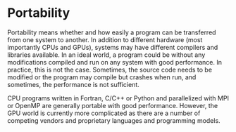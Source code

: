 # Portability

Portability means whether and how easily a program can be transferred
from one system to another. In addition to different hardware (most
importantly CPUs and GPUs), systems may have different compilers and
libraries available. In an ideal world, a program could be without any
modifications compiled and run on any system with good performance. In
practice, this is not the case. Sometimes, the source code needs
to be modified or the program may compile but crashes when run, and
sometimes, the performance is not sufficient.

CPU programs written in Fortran, C/C++ or Python and parallelized with
MPI or OpenMP are generally portable with good performance. However,
the GPU world is currently more complicated as there are a number of
competing vendors and proprietary languages and programming models.

